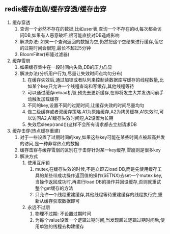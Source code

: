 ## redis缓存血崩/缓存穿透/缓存击穿

1.  缓存穿透
    1.  查询一个必然不存在的数据,比如user表,查询一个不存在的id,每次都会访问DB,如果有人恶意破坏,很可能直接对DB造成影响
    2.  解决办法: 如果一个查询返回的数据为空,仍然把这个空结果进行缓存,但它的过期时间会很短,最长不超过5分钟
    3.  BloomFilter(布隆过滤器)
2.  缓存雪崩
    1.  如果缓存集中在一段时间内失效,DB的压力凸显
    2.  解决办法(分析用户行为,尽量让失效时间点均匀分布)
        1.  在缓存失效后,通过加锁或者队列来控制读数据库写缓存的线程数量,比如某个key只允许一个线程查询和写缓存,其他线程等待
        2.  可以通过缓存reload机智,预先去更新缓存,在即将发生大并发访问前手动触发加载缓存
        3.  不同的key,设置不同的过期时间,让缓存失效的时间尽量均匀
        4.  做二级缓存或者双缓存策略.A1为原始缓存,A2为拷贝缓存,A1失效时,可以访问A2,A1缓存失效时间短,A2设置为长期
        5.  失效后sleep(rand())这样不会所有请求都去立刻请求DB
3.  缓存击穿(热点缓存重建)
    1.  对于一些设置了过期时间的key,如果这些key可能在某些时间点被超高并发的访问,是一种非常热点的数据
    2.  缓存击穿与缓存雪崩的区别在于击穿针对某一key缓存,雪崩则是很多key
    3.  解决方式
        1.  使用互斥锁
            1.  mutex,在缓存失效的时候,不是立即去load DB,而是先使用缓存工具的某些带成功操作返回值的操作(SETNX)去set一个mutex key,当操作返回成功时,再进行load DB的操作并回设缓存,否则就重试整个get缓存的方法
            2.  只允许一个线程重建缓存,其他线程等待重建缓存的线程执行完,重新从缓存获取数据即可
        2.  永远不过期
            1.  物理不过期: 不设置过期时间
            2.  为每个value设置一个逻辑过期时间,当发现超过逻辑过期时间后,使用单独的线程去构建缓存